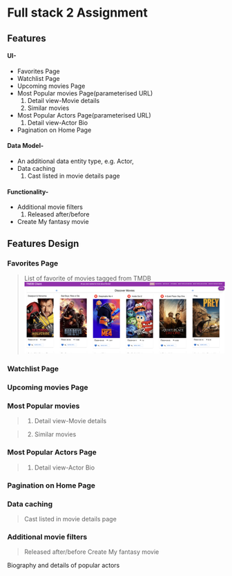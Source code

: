 # Full stack 2 Assignment


## Features
#### UI-

* Favorites Page
* Watchlist Page
* Upcoming movies Page
* Most Popular movies Page(parameterised URL)
    1. Detail view-Movie details
    2. Similar movies
* Most Popular Actors Page(parameterised URL)
    1. Detail view-Actor Bio
* Pagination on Home Page

####  Data Model-
- An additional data entity type, e.g. Actor, 
- Data caching
    1. Cast listed in movie details page

####  Functionality-
* Additional movie filters
    1. Released after/before
* Create My fantasy movie

## Features Design

### Favorites Page
> List of favorite of movies tagged from TMDB
![favorite text](public/image/favorite.png)

### Watchlist Page

### Upcoming movies Page

### Most Popular movies
>1. Detail view-Movie details


> 2. Similar movies
### Most Popular Actors Page
>1. Detail view-Actor Bio

###  Pagination on Home Page

### Data caching
> Cast listed in movie details page

### Additional movie filters
> Released after/before
> Create My fantasy movie


Biography and details of popular actors
